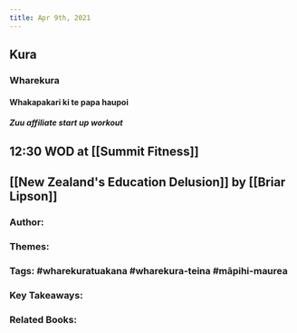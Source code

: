 ```yaml
---
title: Apr 9th, 2021
---
```


## Kura
### Wharekura
#### Whakapakari ki te papa haupoi
##### Zuu affiliate start up workout
## 12:30 WOD at [[Summit Fitness]]
## [[New Zealand's Education Delusion]] by [[Briar Lipson]]
### Author:
### Themes:
### Tags: #wharekuratuakana #wharekura-teina #māpihi-maurea
### Key Takeaways:
### Related Books:
